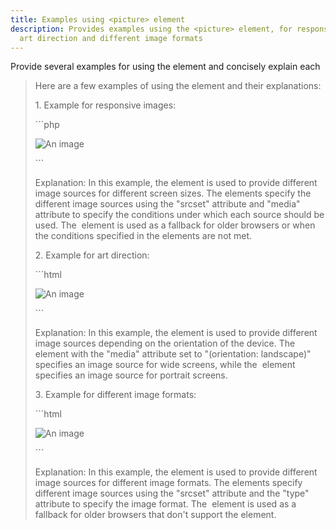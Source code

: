 ```yaml
---
title: Examples using <picture> element
description: Provides examples using the <picture> element, for responsive images,
  art direction and different image formats
---
```


Provide several examples for using the <picture> element and concisely explain each

> Here are a few examples of using the <picture> element and their explanations:
> 
> 1\. Example for responsive images:
> 
> \`\`\`php
> 
> <picture>
> 
> <source srcset="image-large.jpg" media="(min-width: 768px)">
> 
> <source srcset="image-medium.jpg" media="(min-width: 480px)">
> 
> <img src="image-small.jpg" alt="An image">
> 
> </picture>
> 
> \`\`\`
> 
> Explanation: In this example, the <picture> element is used to provide different image sources for different screen sizes. The <source> elements specify the different image sources using the "srcset" attribute and "media" attribute to specify the conditions under which each source should be used. The <img> element is used as a fallback for older browsers or when the conditions specified in the <source> elements are not met.
> 
> 2\. Example for art direction:
> 
> \`\`\`html
> 
> <picture>
> 
> <source srcset="image-wide.jpg" media="(orientation: landscape)">
> 
> <img src="image-portrait.jpg" alt="An image">
> 
> </picture>
> 
> \`\`\`
> 
> Explanation: In this example, the <picture> element is used to provide different image sources depending on the orientation of the device. The <source> element with the "media" attribute set to "(orientation: landscape)" specifies an image source for wide screens, while the <img> element specifies an image source for portrait screens.
> 
> 3\. Example for different image formats:
> 
> \`\`\`html
> 
> <picture>
> 
> <source srcset="image.webp" type="image/webp">
> 
> <source srcset="image.png" type="image/png">
> 
> <img src="image.jpg" alt="An image">
> 
> </picture>
> 
> \`\`\`
> 
> Explanation: In this example, the <picture> element is used to provide different image sources for different image formats. The <source> elements specify different image sources using the "srcset" attribute and the "type" attribute to specify the image format. The <img> element is used as a fallback for older browsers that don't support the <picture> element.